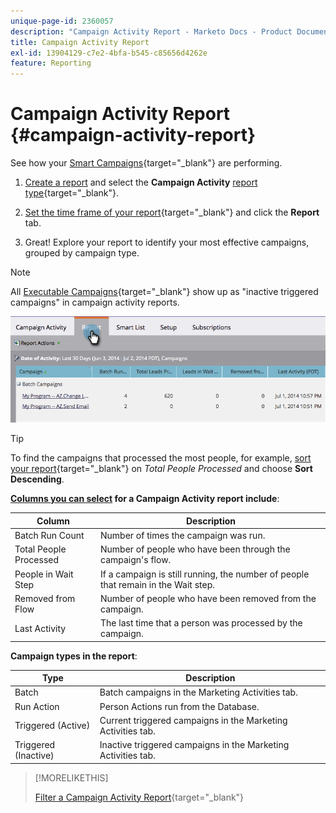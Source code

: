 ```yaml
---
unique-page-id: 2360057
description: "Campaign Activity Report - Marketo Docs - Product Documentation"
title: Campaign Activity Report
exl-id: 13904129-c7e2-4bfa-b545-c85656d4262e
feature: Reporting
---
```

# Campaign Activity Report {#campaign-activity-report}

See how your [Smart Campaigns](/help/marketo/product-docs/core-marketo-concepts/smart-campaigns/creating-a-smart-campaign/understanding-batch-and-trigger-smart-campaigns.md){target="_blank"} are performing.

1. [Create a report](/help/marketo/product-docs/reporting/basic-reporting/creating-reports/create-a-report-in-a-program.md) and select the **Campaign Activity** [report type](/help/marketo/product-docs/reporting/basic-reporting/report-types/report-type-overview.md){target="_blank"}.

1. [Set the time frame of your report](/help/marketo/product-docs/reporting/basic-reporting/editing-reports/change-a-report-time-frame.md){target="_blank"} and click the **Report** tab.

1. Great! Explore your report to identify your most effective campaigns, grouped by campaign type.

>[!NOTE]
>
>All [Executable Campaigns](/help/marketo/product-docs/core-marketo-concepts/smart-campaigns/flow-actions/execute-campaign.md){target="_blank"} show up as "inactive triggered campaigns" in campaign activity reports.

   ![](assets/campaign-activity-report-1.png)

   >[!TIP]
   >
   >To find the campaigns that processed the most people, for example, [sort your report](/help/marketo/product-docs/reporting/basic-reporting/editing-reports/sort-report-on-columns.md){target="_blank"} on _Total People Processed_ and choose **Sort Descending**.

**[Columns you can select](/help/marketo/product-docs/reporting/basic-reporting/editing-reports/select-report-columns.md) for a Campaign Activity report include**:

<table><thead>
  <tr>
    <th>Column</th>
    <th>Description</th>
  </tr></thead>
<tbody>
  <tr>
    <td>Batch Run Count</td>
    <td>Number of times the campaign was run.</td>
  </tr>
  <tr>
    <td>Total People Processed</td>
    <td>Number of people who have been through the campaign's flow.</td>
  </tr>
  <tr>
    <td>People in Wait Step</td>
    <td>If a campaign is still running, the number of people that remain in the Wait step.</td>
  </tr>
  <tr>
    <td>Removed from Flow</td>
    <td>Number of people who have been removed from the campaign.</td>
  </tr>
  <tr>
    <td>Last Activity</td>
    <td>The last time that a person was processed by the campaign.</td>
  </tr>
</tbody>
</table>

**Campaign types in the report**:

<table><thead>
  <tr>
    <th>Type</th>
    <th>Description</th>
  </tr></thead>
<tbody>
  <tr>
    <td>Batch</td>
    <td>Batch campaigns in the Marketing Activities tab.</td>
  </tr>
  <tr>
    <td>Run Action</td>
    <td>Person Actions run from the Database.</td>
  </tr>
  <tr>
    <td>Triggered (Active)</td>
    <td>Current triggered campaigns in the Marketing Activities tab.</td>
  </tr>
  <tr>
    <td>Triggered (Inactive)</td>
    <td>Inactive triggered campaigns in the Marketing Activities tab.</td>
  </tr>
</tbody>
</table>

>[!MORELIKETHIS]
>
>[Filter a Campaign Activity Report](/help/marketo/product-docs/reporting/basic-reporting/report-activity/filter-a-campaign-activity-report.md){target="_blank"}
